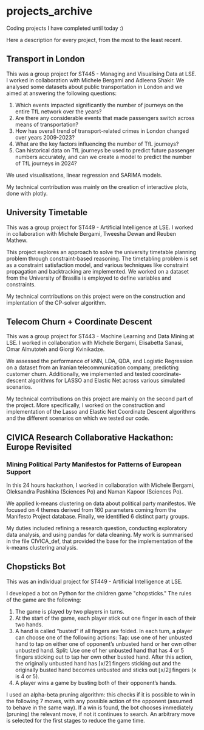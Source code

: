 # projects_archive
Coding projects I have completed until today :)

Here a description for every project, from the most to the least recent.

## Transport in London
This was a group project for ST445 - Managing and Visualising Data at LSE. I worked in collaboration with Michele Bergami and Adleena Shakir.
We analysed some datasets about public transportation in London and we aimed at answering the following questions:

1. Which events impacted significantly the number of journeys on the entire TfL network over the years?
2. Are there any considerable events that made passengers switch across means of transportation?
3. How has overall trend of transport-related crimes in London changed over years 2009-2023?
4. What are the key factors influencing the number of TfL journeys?
5. Can historical data on TfL journeys be used to predict future passenger numbers accurately, and can we create a model to predict the number of TfL journeys in 2024?

We used visualisations, linear regression and SARIMA models.

My technical contribution was mainly on the creation of interactive plots, done with plotly.

 
## University Timetable
This was a group project for ST449 - Artificial Intelligence at LSE. I worked in collaboration with Michele Bergami, Tweesha Dewan and Reuben Mathew.

This project explores an approach to solve the university timetable planning problem through constraint-based reasoning. The timetabling problem is set as a constraint satisfaction model, and various techniques like constraint propagation and backtracking are implemented. We worked on a dataset from the University of Brasilia is employed to define variables and constraints.

My technical contributions on this project were on the construction and implentation of the CP-solver algorithm.

 
## Telecom Churn + Coordinate Descent
This was a group project for ST443 - Machine Learning and Data Mining at LSE. I worked in collaboration with Michele Bergami, Elisabetta Sanasi, Omar Almutoteh and Giorgi Kvinikadze.

We assessed the performance of kNN, LDA, QDA, and Logistic Regression on a dataset from an Iranian telecommunication company, predicting customer churn. Additionally, we implemented and tested coordinate-descent algorithms for LASSO and Elastic Net across various simulated scenarios.

My technical contributions on this project are mainly on the second part of the project. More specifically, I worked on the construction and implementation of the Lasso and Elastic Net Coordinate Descent algorithms and the different scenarios on which we tested our code.

 
## CIVICA Research Collaborative Hackathon: Europe Revisited
### Mining Political Party Manifestos for Patterns of European Support
In this 24 hours hackathon, I worked in collaboration with Michele Bergami, Oleksandra Pashkina (Sciences Po) and Naman Kapoor (Sciences Po).

We applied k-means clustering on data about political party manifestos. We focused on 4 themes derived from 160 parameters coming from the Manifesto Project database. Finally, we identified 6 distinct party groups. 

My duties included refining a research question, conducting exploratory data analysis, and using pandas for data cleaning. My work is summarised in the file CIVICA_def, that provided the base for the implementation of the k-means clustering analysis.

 
## Chopsticks Bot
This was an individual project for ST449 - Artificial Intelligence at LSE.

I developed a bot on Python for the children game "chopsticks." The rules of the game are the following:
1. The game is played by two players in turns.
2. At the start of the game, each player stick out one finger in each of their two hands.
3. A hand is called “busted” if all fingers are folded. In each turn, a player can choose one of the following actions:
   Tap: use one of her unbusted hand to tap on either one of opponent’s unbusted hand or her own other unbusted hand.
   Split: Use one of her unbusted hand that has 4 or 5 fingers sticking out to tap her own other busted hand. After this action, the originally unbusted hand has ⌈x/2⌉ fingers sticking out and the originally busted hand becomes unbusted and sticks out ⌊x/2⌋ fingers (x is 4 or 5).
4. A player wins a game by busting both of their opponent’s hands.

I used an alpha-beta pruning algorithm: this checks if it is possible to win in the following 7 moves, with any possible action of the opponent (assumed to behave in the same way). If a win is found, the bot chooses immediately (pruning) the relevant move, if not it continues to search. An arbitrary move is selected for the first stages to reduce the game time.
